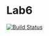 # Lab6
[![Build Status](https://travis-ci.org/chafu696/Lab6.svg?branch=main)](https://travis-ci.org/chafu696/Lab6)
